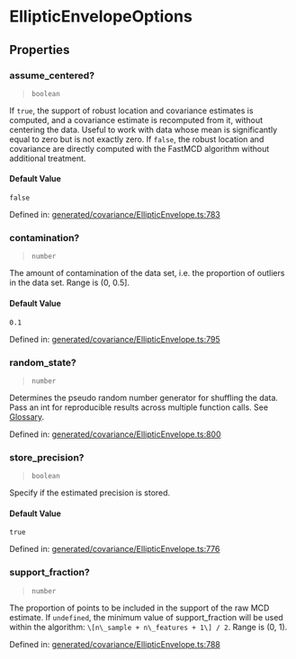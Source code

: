 # EllipticEnvelopeOptions

## Properties

### assume\_centered?

> `boolean`

If `true`, the support of robust location and covariance estimates is computed, and a covariance estimate is recomputed from it, without centering the data. Useful to work with data whose mean is significantly equal to zero but is not exactly zero. If `false`, the robust location and covariance are directly computed with the FastMCD algorithm without additional treatment.

#### Default Value

`false`

Defined in:  [generated/covariance/EllipticEnvelope.ts:783](https://github.com/transitive-bullshit/scikit-learn-ts/blob/92ab806/packages/sklearn/src/generated/covariance/EllipticEnvelope.ts#L783)

### contamination?

> `number`

The amount of contamination of the data set, i.e. the proportion of outliers in the data set. Range is (0, 0.5\].

#### Default Value

`0.1`

Defined in:  [generated/covariance/EllipticEnvelope.ts:795](https://github.com/transitive-bullshit/scikit-learn-ts/blob/92ab806/packages/sklearn/src/generated/covariance/EllipticEnvelope.ts#L795)

### random\_state?

> `number`

Determines the pseudo random number generator for shuffling the data. Pass an int for reproducible results across multiple function calls. See [Glossary](../../glossary.html#term-random_state).

Defined in:  [generated/covariance/EllipticEnvelope.ts:800](https://github.com/transitive-bullshit/scikit-learn-ts/blob/92ab806/packages/sklearn/src/generated/covariance/EllipticEnvelope.ts#L800)

### store\_precision?

> `boolean`

Specify if the estimated precision is stored.

#### Default Value

`true`

Defined in:  [generated/covariance/EllipticEnvelope.ts:776](https://github.com/transitive-bullshit/scikit-learn-ts/blob/92ab806/packages/sklearn/src/generated/covariance/EllipticEnvelope.ts#L776)

### support\_fraction?

> `number`

The proportion of points to be included in the support of the raw MCD estimate. If `undefined`, the minimum value of support\_fraction will be used within the algorithm: `\[n\_sample + n\_features + 1\] / 2`. Range is (0, 1).

Defined in:  [generated/covariance/EllipticEnvelope.ts:788](https://github.com/transitive-bullshit/scikit-learn-ts/blob/92ab806/packages/sklearn/src/generated/covariance/EllipticEnvelope.ts#L788)
